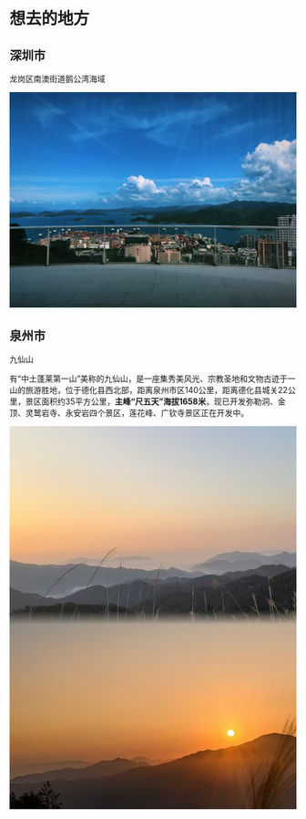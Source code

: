 # 想去的地方



## 深圳市

龙岗区南澳街道鹅公湾海域

![image-20250213134926855](https://raw.githubusercontent.com/joshzhong66/Pibced/main/blog-images/2025/02/13/0cc2bdd78d7f99fab5cb5b2fe636257a-image-20250213134926855-3770f8.png)





## 泉州市

九仙山

有“中土蓬莱第一山”美称的九仙山，是一座集秀美风光、宗教圣地和文物古迹于一山的旅游胜地，位于德化县西北部，距离泉州市区140公里，距离德化县城关22公里，景区面积约35平方公里，**主峰“尺五天”海拔1658米**，现已开发弥勒洞、金顶、灵鹫岩寺、永安岩四个景区，莲花峰、广钦寺景区正在开发中。



![image-20250213135142104](https://raw.githubusercontent.com/joshzhong66/Pibced/main/blog-images/2025/02/13/338b9b3a3368b4521c0ec863201e71f1-image-20250213135142104-d9fb67.png)